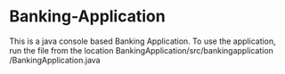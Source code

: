 # Banking-Application
This is a java console based Banking Application. 
To use the application, run the file from the location BankingApplication/src/bankingapplication
/BankingApplication.java
